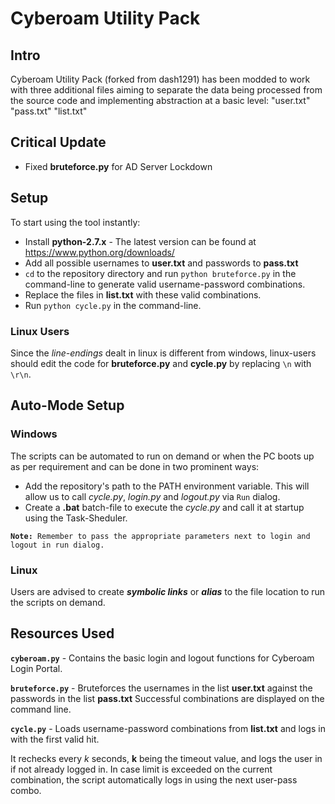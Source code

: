 # Cyberoam Utility Pack

## Intro

Cyberoam Utility Pack (forked from dash1291) has been modded to work with three additional files aiming to separate the data being processed from the source code and implementing abstraction at a basic level:
"user.txt"	"pass.txt"	"list.txt"

## Critical Update

* Fixed **bruteforce.py** for AD Server Lockdown

## Setup

To start using the tool instantly:

* Install **python-2.7.x** - 
The latest version can be found at https://www.python.org/downloads/
* Add all possible usernames to **user.txt** and passwords to **pass.txt**
* `cd` to the repository directory and run `python bruteforce.py` in the command-line to generate valid username-password combinations.
* Replace the files in **list.txt** with these valid combinations.
* Run `python cycle.py` in the command-line.

### Linux Users

Since the *line-endings* dealt in linux is different from windows, linux-users should edit the code for **bruteforce.py** and **cycle.py** by replacing `\n` with `\r\n`.

## Auto-Mode Setup

### Windows
The scripts can be automated to run on demand or when the PC boots up as per requirement and can be done in two prominent ways:

* Add the repository's path to the PATH environment variable. This will allow us to call *cycle.py*, *login.py* and *logout.py* via `Run` dialog.
* Create a **.bat** batch-file to execute the *cycle.py* and call it at startup using the Task-Sheduler.

**`Note:`**` Remember to pass the appropriate parameters next to login and logout in run dialog.`

### Linux
Users are advised to create _**symbolic links**_ or _**alias**_ to the file location to run the scripts on demand.

## Resources Used

**``cyberoam.py``** - Contains the basic login and logout functions for Cyberoam Login Portal.

**``bruteforce.py``** - Bruteforces the usernames in the list __user.txt__ against the passwords in the list __pass.txt__
Successful combinations are displayed on the command line.

**``cycle.py``** - Loads username-password combinations from __list.txt__ and logs in with the first valid hit.

It rechecks every *k* seconds, **k** being the timeout value, and logs the user in if not already logged in. In case limit is exceeded on the current combination, the script automatically logs in using the next user-pass combo.
